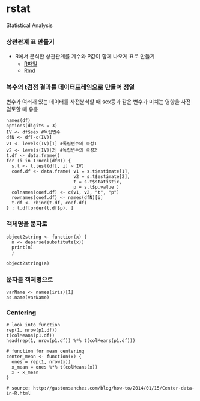 # rstat
Statistical Analysis


### 상관관계 표 만들기
- R에서 분석한 상관관계를 계수와 P값이 함께 나오게 표로 만들기 
  - [R파일](https://github.com/dataminds/rtip/blob/master/correlatonMatrix_table.R)
  - [Rmd](https://github.com/dataminds/rstat/blob/master/correlatonMatrix_table_note.Rmd)


### 복수의 t검정 결과를 데이터프레임으로 만들어 정열
변수가 여러개 있는 데이터를 사전분석할 때 sex등과 같은 변수가 미치는 영향을 사전 검토할 때 유용

```
names(df)
options(digits = 3)
IV <- df$sex #독립변수
dfN <- df[-c(IV)]
v1 <- levels(IV)[1] #독립변수의 속성1
v2 <- levels(IV)[2] #독립변수의 속성2
t.df <- data.frame()
for (i in 1:ncol(dfN)) {
  s.t <- t.test(df[, i] ~ IV)
  coef.df <- data.frame( v1 = s.t$estimate[1],
                         v2 = s.t$estimate[2],
                         t = s.t$statistic,
                         p = s.t$p.value )
  colnames(coef.df) <- c(v1, v2, "t", "p")
  rownames(coef.df) <- names(dfN)[i]
  t.df <- rbind(t.df, coef.df)
} ; t.df[order(t.df$p), ]
```

### 객체명을 문자로 
```
object2string <- function(x) {
  n <- deparse(substitute(x))
  print(n)
  }

object2string(a)
```

### 문자를 객체명으로
```
varName <- names(iris)[1] 
as.name(varName)
```

### Centering

```
# look into function
rep(1, nrow(p1.df))
t(colMeans(p1.df))
head(rep(1, nrow(p1.df)) %*% t(colMeans(p1.df)))

# function for mean centering
center_mean <- function(x) {
  ones = rep(1, nrow(x))
  x_mean = ones %*% t(colMeans(x))
  x - x_mean
}

# source: http://gastonsanchez.com/blog/how-to/2014/01/15/Center-data-in-R.html
```

